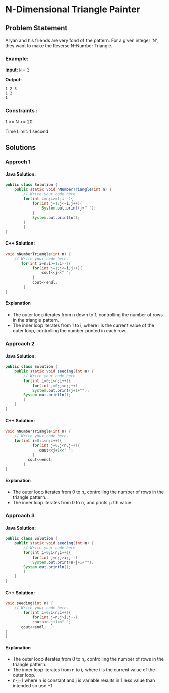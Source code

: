 # N-Dimensional Triangle Painter

## Problem Statement

Aryan and his friends are very fond of the pattern. For a given integer ‘N’, they want to make the Reverse N-Number Triangle.

### Example:

**Input:** `N` = 3

**Output:** 
```
1 2 3
1 2
1
```

### Constraints :

1 <= N <= 20

Time Limit: 1 second

## Solutions

### Approch 1

#### Java Solution:

```java
public class Solution {
    public static void nNumberTriangle(int n) {
        // Write your code here
        for(int i=n;i>=1;i--){
            for(int j=1;j<=i;j++){
                System.out.print(j+" ");
            }
            System.out.println();
        }
        }
}
```

####  C++ Solution:

```cpp
void nNumberTriangle(int n) {
	// Write your code here.
       for(int i=n;i>=1;i--){
            for(int j=1;j<=i;j++){
                cout<<j<<" ";
            }
            cout<<endl;
        }
}
```

#### Explanation
- The outer loop iterates from n down to 1, controlling the number of rows in the triangle pattern.
- The inner loop iterates from 1 to i, where i is the current value of the outer loop, controlling the number printed in each row.

### Approach 2

#### Java Solution:

```java
public class Solution {
    public static void seeding(int n) {
        // Write your code here
        for(int i=0;i<n;i++){
            for(int j=0;j<n;j++)
            System.out.print(j+1+"");
        System.out.println();
        }
    }
}
```

####  C++ Solution:

```cpp
void nNumberTriangle(int n) {
    // Write your code here.
    for(int i=0;i<n;i++){
            for(int j=0;j<n;j++){
               cout<<j+1<<" ";
            }
          cout<<endl;
        }
}
```

#### Explanation
- The outer loop iterates from 0 to n, controlling the number of rows in the triangle pattern.
- The inner loop iterates from 0 to n, and prints j+1th value.


### Approach 3

#### Java Solution:

```java
public class Solution {
    public static void seeding(int n) {
        // Write your code here
        for(int i=0;i<n;i++){
            for(int j=n;j>i;j--)
            System.out.print(n-j+1+"");
        System.out.println();
        }
    }
}
```

####  C++ Solution:

```cpp
void seeding(int n) {
	// Write your code here.
        for(int i=0;i<n;i++){
            for(int j=n;j>i;j--)
            cout<<n-j+1<<" ";
       cout<<endl;
}
}
```

#### Explanation
- The outer loop iterates from 0 to n, controlling the number of rows in the triangle pattern.
- The inner loop iterates from n to i, where i is the current value of the outer loop. 
- n-j+1 where n is constant and j is variable results in 1 less value than intended so use +1

